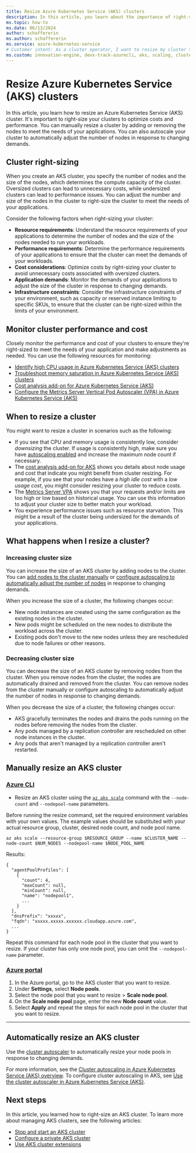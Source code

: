 ```yaml
---
title: Resize Azure Kubernetes Service (AKS) clusters
description: In this article, you learn about the importance of right-sizing your AKS clusters and how you can right-size them to optimize costs and performance.
ms.topic: how-to
ms.date: 06/13/2024
author: schaffererin
ms.author: schaffererin
ms.service: azure-kubernetes-service
# Customer intent: As a cluster operator, I want to resize my cluster so I can scale my workloads based on demand.
ms.custom: innovation-engine, devx-track-azurecli, aks, scaling, cluster-management
---
```


# Resize Azure Kubernetes Service (AKS) clusters

In this article, you learn how to resize an Azure Kubernetes Service (AKS) cluster. It's important to right-size your clusters to optimize costs and performance. You can manually resize a cluster by adding or removing the nodes to meet the needs of your applications. You can also autoscale your cluster to automatically adjust the number of nodes in response to changing demands.

## Cluster right-sizing

When you create an AKS cluster, you specify the number of nodes and the size of the nodes, which determines the compute capacity of the cluster. Oversized clusters can lead to unnecessary costs, while undersized clusters can lead to performance issues. You can adjust the number and size of the nodes in the cluster to right-size the cluster to meet the needs of your applications.

Consider the following factors when right-sizing your cluster:

* **Resource requirements**: Understand the resource requirements of your applications to determine the number of nodes and the size of the nodes needed to run your workloads.
* **Performance requirements**: Determine the performance requirements of your applications to ensure that the cluster can meet the demands of your workloads.
* **Cost considerations**: Optimize costs by right-sizing your cluster to avoid unnecessary costs associated with oversized clusters.
* **Application demands**: Monitor the demands of your applications to adjust the size of the cluster in response to changing demands.
* **Infrastructure constraints**: Consider the infrastructure constraints of your environment, such as capacity or reserved instance limiting to specific SKUs, to ensure that the cluster can be right-sized within the limits of your environment.

## Monitor cluster performance and cost

Closely monitor the performance and cost of your clusters to ensure they're right-sized to meet the needs of your application and make adjustments as needed. You can use the following resources for monitoring:

* [Identify high CPU usage in Azure Kubernetes Service (AKS) clusters][identify-high-cpu-usage]
* [Troubleshoot memory saturation in Azure Kubernetes Service (AKS) clusters][troubleshoot-memory-saturation]
* [Cost analysis add-on for Azure Kubernetes Service (AKS)](./cost-analysis.md)
* [Configure the Metrics Server Vertical Pod Autoscaler (VPA) in Azure Kubernetes Service (AKS)](./use-metrics-server-vertical-pod-autoscaler.md)

## When to resize a cluster

You might want to resize a cluster in scenarios such as the following:

* If you see that CPU and memory usage is consistently low, consider *downsizing* the cluster. If usage is consistently high, make sure you have [autoscaling enabled](#automatically-resize-an-aks-cluster) and increase the maximum node count if necessary.
* The [cost analysis add-on for AKS](./cost-analysis.md) shows you details about node usage and cost that indicate you might benefit from cluster resizing. For example, if you see that your nodes have a *high idle cost* with a *low usage cost*, you might consider resizing your cluster to reduce costs.
* The [Metrics Server VPA](./use-metrics-server-vertical-pod-autoscaler.md) shows you that your requests and/or limits are too high or low based on historical usage. You can use this information to adjust your cluster size to better match your workload.
* You experience performance issues such as resource starvation. This might be a result of the cluster being undersized for the demands of your applications.

## What happens when I resize a cluster?

### Increasing cluster size

You can increase the size of an AKS cluster by adding nodes to the cluster. You can [add nodes to the cluster manually][manually-scale] or [configure autoscaling to automatically adjust the number of nodes](#automatically-resize-an-aks-cluster) in response to changing demands.

When you increase the size of a cluster, the following changes occur:

* New node instances are created using the same configuration as the existing nodes in the cluster.
* New pods might be scheduled on the new nodes to distribute the workload across the cluster.
* Existing pods don't move to the new nodes unless they are rescheduled due to node failures or other reasons.

### Decreasing cluster size

You can decrease the size of an AKS cluster by removing nodes from the cluster. When you remove nodes from the cluster, the nodes are automatically drained and removed from the cluster. You can remove nodes from the cluster manually or configure autoscaling to automatically adjust the number of nodes in response to changing demands.

When you decrease the size of a cluster, the following changes occur:

* AKS gracefully terminates the nodes and drains the pods running on the nodes before removing the nodes from the cluster.
* Any pods managed by a replication controller are rescheduled on other node instances in the cluster.
* Any pods that aren't managed by a replication controller aren't restarted.

## Manually resize an AKS cluster

### [Azure CLI](#tab/azure-cli)

* Resize an AKS cluster using the [`az aks scale`][az-aks-scale] command with the `--node-count` and `--nodepool-name` parameters.

Before running the resize command, set the required environment variables with your own values. The example values should be substituted with your actual resource group, cluster, desired node count, and node pool name.

```azurecli-interactive
az aks scale --resource-group $RESOURCE_GROUP --name $CLUSTER_NAME --node-count $NUM_NODES --nodepool-name $NODE_POOL_NAME
```

Results:

<!-- expected_similarity=0.3 -->

```output
{
  "agentPoolProfiles": [
    {
      "count": 4,
      "maxCount": null,
      "minCount": null,
      "name": "nodepool1",
      ...
    }
  ],
  "dnsPrefix": "xxxxx",
  "fqdn": "xxxxx.xxxxx.xxxxxx.cloudapp.azure.com",
  ...
}
```

Repeat this command for each node pool in the cluster that you want to resize. If your cluster has only one node pool, you can omit the `--nodepool-name` parameter.

### [Azure portal](#tab/azure-portal)

1. In the Azure portal, go to the AKS cluster that you want to resize.
2. Under **Settings**, select **Node pools**.
3. Select the node pool that you want to resize > **Scale node pool**.
4. On the **Scale node pool** page, enter the new **Node count** value.
5. Select **Apply** and repeat the steps for each node pool in the cluster that you want to resize.

---

## Automatically resize an AKS cluster

Use the [cluster autoscaler](./cluster-autoscaler-overview.md) to automatically resize your node pools in response to changing demands.

For more information, see the [Cluster autoscaling in Azure Kubernetes Service (AKS) overview](./cluster-autoscaler-overview.md). To configure cluster autoscaling in AKS, see [Use the cluster autoscaler in Azure Kubernetes Service (AKS)](./cluster-autoscaler.md).

## Next steps

In this article, you learned how to right-size an AKS cluster. To learn more about managing AKS clusters, see the following articles:

* [Stop and start an AKS cluster](./start-stop-cluster.md)
* [Configure a private AKS cluster](./private-clusters.md)
* [Use AKS cluster extensions](./cluster-extensions.md)

<!-- LINKS -->
[az-aks-scale]: /cli/azure/aks#az-aks-scale
[manually-scale]: ./scale-cluster.md
[identify-high-cpu-usage]: /troubleshoot/azure/azure-kubernetes/availability-performance/identify-high-cpu-consuming-containers-aks
[troubleshoot-memory-saturation]: /troubleshoot/azure/azure-kubernetes/availability-performance/identify-memory-saturation-aks